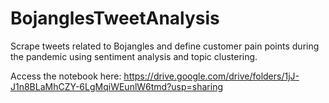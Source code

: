 # BojanglesTweetAnalysis
Scrape tweets related to Bojangles and define customer pain points during the pandemic using sentiment analysis and topic clustering.

Access the notebook here:
https://drive.google.com/drive/folders/1jJ-J1n8BLaMhCZY-6LgMqiWEunlW6tmd?usp=sharing
